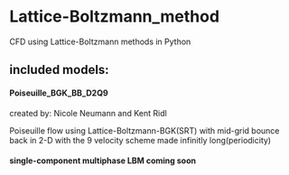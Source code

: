 # Lattice-Boltzmann_method
CFD using Lattice-Boltzmann methods in Python 

## included models:
#### Poiseuille_BGK_BB_D2Q9
created by: Nicole Neumann and Kent Ridl

Poiseuille flow using Lattice-Boltzmann-BGK(SRT) with mid-grid bounce back in 2-D with the 9 velocity scheme made infinitly long(periodicity)

#### single-component multiphase LBM coming soon
